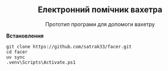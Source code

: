 <h2 align="center">
    Електронний помічник вахетра
</h2>
<p align="center">
    Прототип програми для допомоги вахетру
</p>

**Встановлення**
```commandline
git clone https://github.com/satrak33/facer.git
cd facer
uv sync
.venv\Scripts\Activate.ps1
```
